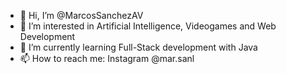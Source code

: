 - 👋 Hi, I’m @MarcosSanchezAV
- 👀 I’m interested in Artificial Intelligence, Videogames and Web Development
- 🌱 I’m currently learning Full-Stack development with Java
- 📫 How to reach me: Instagram @mar.sanl

<!---
MarcosSanchezAV/MarcosSanchezAV is a ✨ special ✨ repository because its `README.md` (this file) appears on your GitHub profile.
You can click the Preview link to take a look at your changes.
--->

